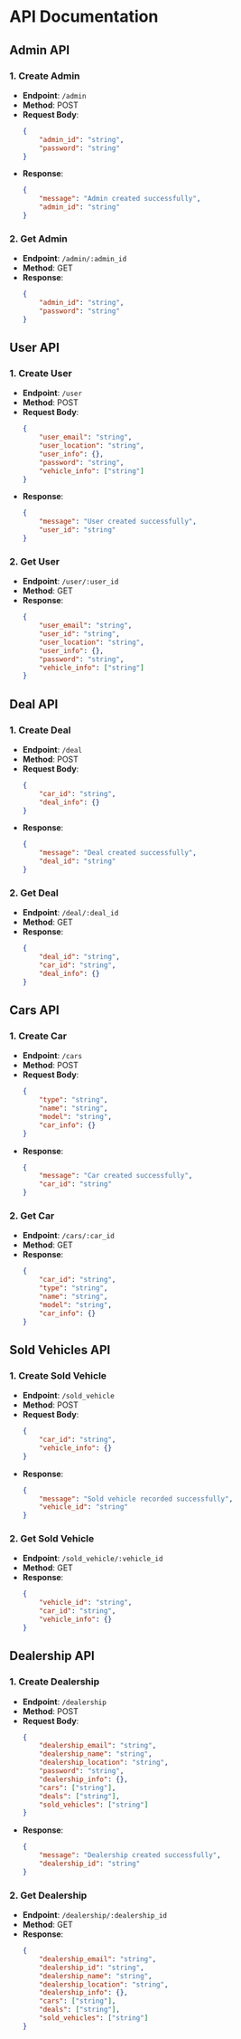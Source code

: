 # API Documentation

## Admin API

### 1. Create Admin
- **Endpoint**: `/admin`
- **Method**: POST
- **Request Body**:
    ```json
    {
        "admin_id": "string",
        "password": "string"
    }
    ```
- **Response**:
    ```json
    {
        "message": "Admin created successfully",
        "admin_id": "string"
    }
    ```

### 2. Get Admin
- **Endpoint**: `/admin/:admin_id`
- **Method**: GET
- **Response**:
    ```json
    {
        "admin_id": "string",
        "password": "string"
    }
    ```

## User API

### 1. Create User
- **Endpoint**: `/user`
- **Method**: POST
- **Request Body**:
    ```json
    {
        "user_email": "string",
        "user_location": "string",
        "user_info": {},
        "password": "string",
        "vehicle_info": ["string"]
    }
    ```
- **Response**:
    ```json
    {
        "message": "User created successfully",
        "user_id": "string"
    }
    ```

### 2. Get User
- **Endpoint**: `/user/:user_id`
- **Method**: GET
- **Response**:
    ```json
    {
        "user_email": "string",
        "user_id": "string",
        "user_location": "string",
        "user_info": {},
        "password": "string",
        "vehicle_info": ["string"]
    }
    ```

## Deal API

### 1. Create Deal
- **Endpoint**: `/deal`
- **Method**: POST
- **Request Body**:
    ```json
    {
        "car_id": "string",
        "deal_info": {}
    }
    ```
- **Response**:
    ```json
    {
        "message": "Deal created successfully",
        "deal_id": "string"
    }
    ```

### 2. Get Deal
- **Endpoint**: `/deal/:deal_id`
- **Method**: GET
- **Response**:
    ```json
    {
        "deal_id": "string",
        "car_id": "string",
        "deal_info": {}
    }
    ```

## Cars API

### 1. Create Car
- **Endpoint**: `/cars`
- **Method**: POST
- **Request Body**:
    ```json
    {
        "type": "string",
        "name": "string",
        "model": "string",
        "car_info": {}
    }
    ```
- **Response**:
    ```json
    {
        "message": "Car created successfully",
        "car_id": "string"
    }
    ```

### 2. Get Car
- **Endpoint**: `/cars/:car_id`
- **Method**: GET
- **Response**:
    ```json
    {
        "car_id": "string",
        "type": "string",
        "name": "string",
        "model": "string",
        "car_info": {}
    }
    ```

## Sold Vehicles API

### 1. Create Sold Vehicle
- **Endpoint**: `/sold_vehicle`
- **Method**: POST
- **Request Body**:
    ```json
    {
        "car_id": "string",
        "vehicle_info": {}
    }
    ```
- **Response**:
    ```json
    {
        "message": "Sold vehicle recorded successfully",
        "vehicle_id": "string"
    }
    ```

### 2. Get Sold Vehicle
- **Endpoint**: `/sold_vehicle/:vehicle_id`
- **Method**: GET
- **Response**:
    ```json
    {
        "vehicle_id": "string",
        "car_id": "string",
        "vehicle_info": {}
    }
    ```

## Dealership API

### 1. Create Dealership
- **Endpoint**: `/dealership`
- **Method**: POST
- **Request Body**:
    ```json
    {
        "dealership_email": "string",
        "dealership_name": "string",
        "dealership_location": "string",
        "password": "string",
        "dealership_info": {},
        "cars": ["string"],
        "deals": ["string"],
        "sold_vehicles": ["string"]
    }
    ```
- **Response**:
    ```json
    {
        "message": "Dealership created successfully",
        "dealership_id": "string"
    }
    ```

### 2. Get Dealership
- **Endpoint**: `/dealership/:dealership_id`
- **Method**: GET
- **Response**:
    ```json
    {
        "dealership_email": "string",
        "dealership_id": "string",
        "dealership_name": "string",
        "dealership_location": "string",
        "dealership_info": {},
        "cars": ["string"],
        "deals": ["string"],
        "sold_vehicles": ["string"]
    }
    ```
